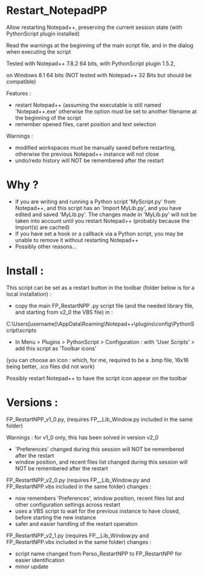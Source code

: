 # Restart_NotepadPP

Allow restarting Notepad++, preserving the current session state (with PythonScript plugin installed)

Read the warnings at the beginning of the main script file, and in the dialog when executing the script


Tested with Notepad++ 7.8.2 64 bits, with PythonScript plugin 1.5.2,

on Windows 8.1 64 bits (NOT tested with Notepad++ 32 Bits but should be compatible)


Features :
  * restart Notepad++ (assuming the executable is still named 'Notepad++.exe' otherwise the option must be set to another filename at the beginning of the script
  * remember opened files, caret position and text selection
  
Warnings :
  * modified workspaces must be manually saved before restarting, otherwise the previous Notepad++ instance will not close
  * undo/redo history will NOT be remembered after the restart
  
# Why ?

* If you are writing and running a Python script 'MyScript.py' from Notepad++, and this script has an 'Import MyLib.py', and you have edited and saved 'MyLib.py'. The changes made in 'MyLib.py' will not be taken into account until you restart Notepad++ (probably because the Import(s) are cached)
* If you have set a hook or a callback via a Python script, you may be unable to remove it without restarting Notepad++
* Possibly other reasons...

# Install :

This script can be set as a restart button in the toolbar (folder below is for a local installation) : 

* copy the main FP_RestartNPP .py script file (and the needed library file, and starting from v2_0 the VBS file) in :

C:\Users\[username]\AppData\Roaming\Notepad++\plugins\config\PythonScript\scripts

* In Menu > Plugins > PythonScript > Configuration : with 'User Scripts' > add this script as 'Toolbar icons'

(you can choose an icon : which, for me, required to be a .bmp file, 16x16 being better, .ico files did not work)

Possibly restart Notepad++ to have the script icon appear on the toolbar

# Versions :

FP_RestartNPP_v1_0.py, (requires FP__Lib_Window.py included in the same folder)

Warnings : for v1_0 only, this has been solved in version v2_0
* 'Preferences' changed during this session will NOT be remembered after the restart
* window position, and recent files list changed during this session will NOT be remembered after the restart

FP_RestartNPP_v2_0.py (requires FP__Lib_Window.py and FP_RestartNPP.vbs included in the same folder)
changes :
* now remembers 'Preferences', window position, recent files list and other configuration settings across restart
* uses a VBS script to wait for the previous instance to have closed, before starting the new instance
* safer and easier handling of the restart operation

FP_RestartNPP_v2_1.py (requires FP__Lib_Window.py and FP_RestartNPP.vbs included in the same folder)
changes :
* script name changed from Perso_RestartNPP to FP_RestartNPP for easier identification
* minor update
